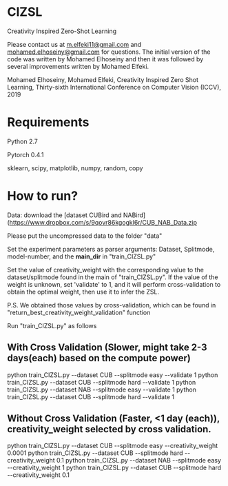 # CIZSL
Creativity Inspired Zero-Shot Learning

Please contact us at m.elfeki11@gmail.com and mohamed.elhoseiny@gmail.com for questions.  The initial version of the code was written by Mohamed Elhoseiny and then it was followed by several improvements written by Mohamed Elfeki. 

Mohamed Elhoseiny, Mohamed Elfeki, Creativity Inspired Zero Shot Learning, Thirty-sixth International Conference on Computer Vision  (ICCV), 2019



# Requirements
Python 2.7

Pytorch 0.4.1

sklearn, scipy, matplotlib, numpy, random, copy


# How to run?

Data: download the [dataset CUBird and NABird](https://www.dropbox.com/s/9qovr86kgogkl6r/CUB_NAB_Data.zip

Please put the uncompressed data to the folder "data"

Set the experiment parameters as parser arguments: Dataset, Splitmode, model-number, and the **main_dir** in "train_CIZSL.py"

Set the value of creativity_weight with the corresponding value to the dataset/splitmode found in the main of "train_CIZSL.py". If the value of the weight is unknown, set 'validate' to 1, and it will perform cross-validation to obtain the optimal weight, then use it to infer the ZSL.

P.S. We obtained those values by cross-validation, which can be found in "return_best_creativity_weight_validation" function

Run "train_CIZSL.py" as follows


With Cross Validation (Slower, might take  2-3 days(each) based on the compute power)
--------------------------------------------------------------------------------
python train_CIZSL.py --dataset CUB --splitmode easy --validate 1
python train_CIZSL.py --dataset CUB --splitmode hard --validate 1
python train_CIZSL.py --dataset NAB --splitmode easy --validate 1
python train_CIZSL.py --dataset CUB --splitmode hard --validate 1


Without Cross Validation (Faster, <1 day (each)), creativity_weight selected by cross validation. 
------------------------------------------------
python train_CIZSL.py --dataset CUB --splitmode easy --creativity_weight 0.0001
python train_CIZSL.py --dataset CUB --splitmode hard --creativity_weight 0.1
python train_CIZSL.py --dataset NAB --splitmode easy --creativity_weight 1
python train_CIZSL.py --dataset CUB --splitmode hard --creativity_weight 0.1



